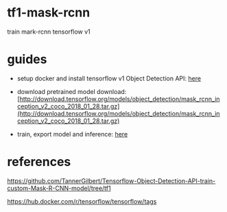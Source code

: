 # tf1-mask-rcnn
train mark-rcnn tensorflow v1

# guides
- setup docker and install tensorflow v1 Object Detection API: [here](docs/setup.md)

- download pretrained model download: [http://download.tensorflow.org/models/object_detection/mask_rcnn_inception_v2_coco_2018_01_28.tar.gz](http://download.tensorflow.org/models/object_detection/mask_rcnn_inception_v2_coco_2018_01_28.tar.gz)

- train, export model and inference: [here](docs/cmd.md)

# references
https://github.com/TannerGilbert/Tensorflow-Object-Detection-API-train-custom-Mask-R-CNN-model/tree/tf1

https://hub.docker.com/r/tensorflow/tensorflow/tags